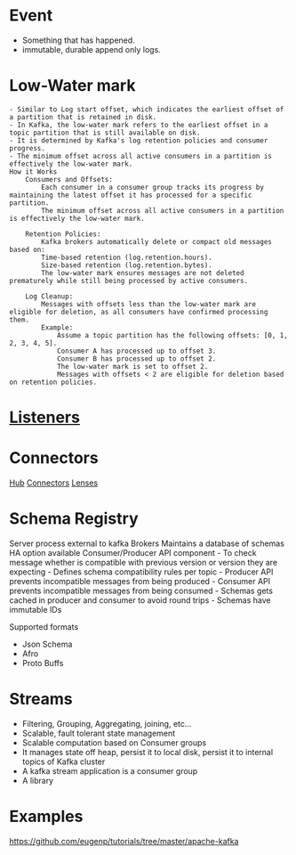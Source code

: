 # Event
- Something that has happened.
- immutable, durable append only logs.

# Low-Water mark
    - Similar to Log start offset, which indicates the earliest offset of a partition that is retained in disk.
    - In Kafka, the low-water mark refers to the earliest offset in a topic partition that is still available on disk. 
    - It is determined by Kafka's log retention policies and consumer progress.
    - The minimum offset across all active consumers in a partition is effectively the low-water mark.
    How it Works
        Consumers and Offsets:
            Each consumer in a consumer group tracks its progress by maintaining the latest offset it has processed for a specific partition.
            The minimum offset across all active consumers in a partition is effectively the low-water mark.
        
        Retention Policies:
            Kafka brokers automatically delete or compact old messages based on:
            Time-based retention (log.retention.hours).
            Size-based retention (log.retention.bytes).
            The low-water mark ensures messages are not deleted prematurely while still being processed by active consumers.
        
        Log Cleanup:
            Messages with offsets less than the low-water mark are eligible for deletion, as all consumers have confirmed processing them.
            Example:
                Assume a topic partition has the following offsets: [0, 1, 2, 3, 4, 5].
                Consumer A has processed up to offset 3.
                Consumer B has processed up to offset 2.
                The low-water mark is set to offset 2.
                Messages with offsets < 2 are eligible for deletion based on retention policies.


# [Listeners](https://www.confluent.io/blog/kafka-listeners-explained/)

# Connectors
[Hub](https://www.confluent.io/hub/)
[Connectors](https://www.confluent.io/product/connectors/)
[Lenses](https://lenses.io/apache-kafka-docker/)

# Schema Registry
Server process external to kafka Brokers
Maintains a database of schemas
HA option available
Consumer/Producer API component 
    - To check message whether is compatible with previous version or version they are expecting
    - Defines schema compatibility rules per topic
    - Producer API prevents incompatible messages from being produced
    - Consumer API prevents incompatible messages from being consumed
    - Schemas gets cached in producer and consumer to avoid round trips
    - Schemas have immutable IDs

Supported formats
- Json Schema
- Afro
- Proto Buffs

# Streams
- Filtering, Grouping, Aggregating, joining, etc...
- Scalable, fault tolerant state management
- Scalable computation based on Consumer groups
- It manages state off heap, persist it to local disk, persist it to internal topics of Kafka cluster
- A kafka stream application is a consumer group
- A library

# Examples
https://github.com/eugenp/tutorials/tree/master/apache-kafka